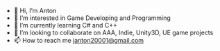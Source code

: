 - 👋 Hi, I’m Anton
- 👀 I’m interested in Game Developing and Programming
- 🌱 I’m currently learning C# and C++
- 💞️ I’m looking to collaborate on AAA, Indie, Unity3D, UE game projects
- 📫 How to reach me janton20001@gmail.com

<!---
Windings-Lab/Windings-Lab is a ✨ special ✨ repository because its `README.md` (this file) appears on your GitHub profile.
You can click the Preview link to take a look at your changes.
--->
